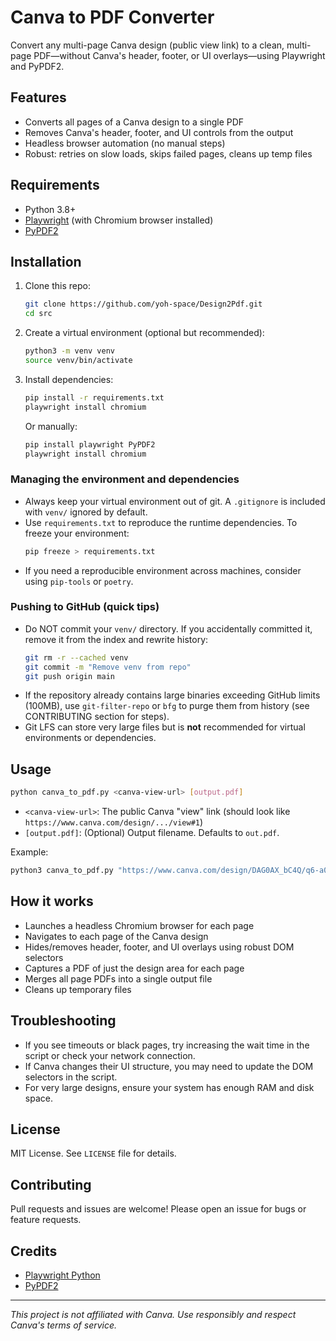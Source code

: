 # Canva to PDF Converter

Convert any multi-page Canva design (public view link) to a clean, multi-page PDF—without Canva's header, footer, or UI overlays—using Playwright and PyPDF2.

## Features
- Converts all pages of a Canva design to a single PDF
- Removes Canva's header, footer, and UI controls from the output
- Headless browser automation (no manual steps)
- Robust: retries on slow loads, skips failed pages, cleans up temp files

## Requirements
- Python 3.8+
- [Playwright](https://playwright.dev/python/) (with Chromium browser installed)
- [PyPDF2](https://pypdf2.readthedocs.io/)

## Installation
1. Clone this repo:
   ```bash
   git clone https://github.com/yoh-space/Design2Pdf.git
   cd src
   ```
2. Create a virtual environment (optional but recommended):
   ```bash
   python3 -m venv venv
   source venv/bin/activate
   ```
3. Install dependencies:
   ```bash
   pip install -r requirements.txt
   playwright install chromium
   ```
   Or manually:
   ```bash
   pip install playwright PyPDF2
   playwright install chromium
   ```

### Managing the environment and dependencies

- Always keep your virtual environment out of git. A `.gitignore` is included with `venv/` ignored by default.
- Use `requirements.txt` to reproduce the runtime dependencies. To freeze your environment:
  ```bash
  pip freeze > requirements.txt
  ```
- If you need a reproducible environment across machines, consider using `pip-tools` or `poetry`.

### Pushing to GitHub (quick tips)

- Do NOT commit your `venv/` directory. If you accidentally committed it, remove it from the index and rewrite history:
  ```bash
  git rm -r --cached venv
  git commit -m "Remove venv from repo"
  git push origin main
  ```
- If the repository already contains large binaries exceeding GitHub limits (100MB), use `git-filter-repo` or `bfg` to purge them from history (see CONTRIBUTING section for steps).
- Git LFS can store very large files but is **not** recommended for virtual environments or dependencies.

## Usage
```bash
python canva_to_pdf.py <canva-view-url> [output.pdf]
```
- `<canva-view-url>`: The public Canva "view" link (should look like `https://www.canva.com/design/.../view#1`)
- `[output.pdf]`: (Optional) Output filename. Defaults to `out.pdf`.

Example:
```bash
python3 canva_to_pdf.py "https://www.canva.com/design/DAG0AX_bC4Q/q6-a02ts1GFmWJieNUElhA/view#1" my_design.pdf
```

## How it works
- Launches a headless Chromium browser for each page
- Navigates to each page of the Canva design
- Hides/removes header, footer, and UI overlays using robust DOM selectors
- Captures a PDF of just the design area for each page
- Merges all page PDFs into a single output file
- Cleans up temporary files

## Troubleshooting
- If you see timeouts or black pages, try increasing the wait time in the script or check your network connection.
- If Canva changes their UI structure, you may need to update the DOM selectors in the script.
- For very large designs, ensure your system has enough RAM and disk space.

## License
MIT License. See `LICENSE` file for details.

## Contributing
Pull requests and issues are welcome! Please open an issue for bugs or feature requests.

## Credits
- [Playwright Python](https://playwright.dev/python/)
- [PyPDF2](https://pypdf2.readthedocs.io/)

---

*This project is not affiliated with Canva. Use responsibly and respect Canva's terms of service.*
